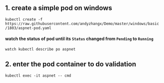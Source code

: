 ##  1. create a simple pod on windows
```kubectl create -f https://raw.githubusercontent.com/andyzhangx/Demo/master/windows/basic/1803/aspnet-pod.yaml```

#### watch the status of pod until its `Status` changed from `Pending` to `Running`
```watch kubectl describe po aspnet```

## 2. enter the pod container to do validation
```kubectl exec -it aspnet -- cmd```
